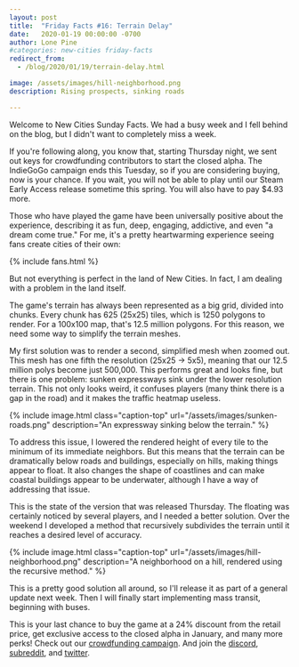 ```yaml
---
layout: post
title:  "Friday Facts #16: Terrain Delay"
date:   2020-01-19 00:00:00 -0700
author: Lone Pine
#categories: new-cities friday-facts
redirect_from:
  - /blog/2020/01/19/terrain-delay.html

image: /assets/images/hill-neighborhood.png
description: Rising prospects, sinking roads

---
```


Welcome to New Cities Sunday Facts. We had a busy week and I fell behind on the blog, but I didn't want to completely miss a week.

If you're following along, you know that, starting Thursday night, we sent out keys for crowdfunding contributors to start the closed alpha. The IndieGoGo campaign ends this Tuesday, so if you are considering buying, now is your chance. If you wait, you will not be able to play until our Steam Early Access release sometime this spring. You will also have to pay $4.93 more.

Those who have played the game have been universally positive about the experience, describing it as fun, deep, engaging, addictive, and even "a dream come true." For me, it's a pretty heartwarming experience seeing fans create cities of their own:

{% include fans.html %}



But not everything is perfect in the land of New Cities. In fact, I am dealing with a problem in the land itself.

The game's terrain has always been represented as a big grid, divided into chunks. Every chunk has 625 (25x25) tiles, which is 1250 polygons to render. For a 100x100 map, that's 12.5 million polygons. For this reason, we need some way to simplify the terrain meshes.

My first solution was to render a second, simplified mesh when zoomed out. This mesh has one fifth the resolution (25x25 → 5x5), meaning that our 12.5 million polys become just 500,000. This performs great and looks fine, but there is one problem: sunken expressways sink under the lower resolution terrain. This not only looks weird, it confuses players (many think there is a gap in the road) and it makes the traffic heatmap useless.

{% include image.html class="caption-top"
  url="/assets/images/sunken-roads.png"
  description="An expressway sinking below the terrain."
  %}

To address this issue, I lowered the rendered height of every tile to the minimum of its immediate neighbors. But this means that the terrain can be dramatically below roads and buildings, especially on hills, making things appear to float. It also changes the shape of coastlines and can make coastal buildings appear to be underwater, although I have a way of addressing that issue.

This is the state of the version that was released Thursday. The floating was certainly noticed by several players, and I needed a better solution. Over the weekend I developed a method that recursively subdivides the terrain until it reaches a desired level of accuracy.

{% include image.html class="caption-top"
  url="/assets/images/hill-neighborhood.png"
  description="A neighborhood on a hill, rendered using the recursive method."
  %}

This is a pretty good solution all around, so I'll release it as part of a general update next week. Then I will finally start implementing mass transit, beginning with buses.

This is your last chance to buy the game at a 24% discount from the retail price, get exclusive access to the closed alpha in January, and many more perks! Check out our [crowdfunding campaign]. And join the [discord], [subreddit], and [twitter].

[subreddit]: https://www.reddit.com/r/New_Cities
[discord]: https://discord.gg/udgeB2E
[twitter]: https://twitter.com/lone_pine_games
[crowdfunding campaign]: https://igg.me/at/new-cities




